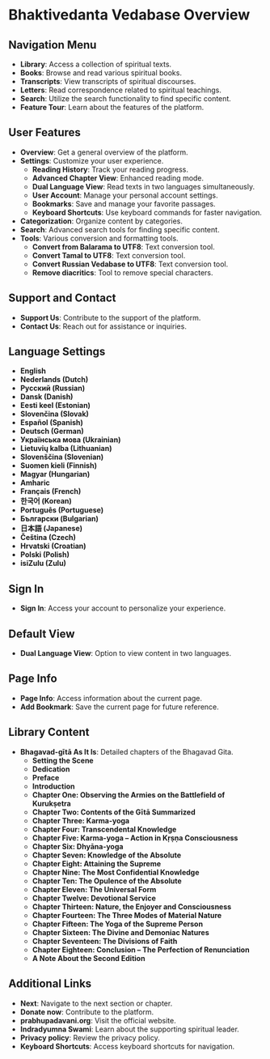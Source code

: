 # Bhaktivedanta Vedabase Overview

## Navigation Menu
- **Library**: Access a collection of spiritual texts.
- **Books**: Browse and read various spiritual books.
- **Transcripts**: View transcripts of spiritual discourses.
- **Letters**: Read correspondence related to spiritual teachings.
- **Search**: Utilize the search functionality to find specific content.
- **Feature Tour**: Learn about the features of the platform.

## User Features
- **Overview**: Get a general overview of the platform.
- **Settings**: Customize your user experience.
  - **Reading History**: Track your reading progress.
  - **Advanced Chapter View**: Enhanced reading mode.
  - **Dual Language View**: Read texts in two languages simultaneously.
  - **User Account**: Manage your personal account settings.
  - **Bookmarks**: Save and manage your favorite passages.
  - **Keyboard Shortcuts**: Use keyboard commands for faster navigation.
- **Categorization**: Organize content by categories.
- **Search**: Advanced search tools for finding specific content.
- **Tools**: Various conversion and formatting tools.
  - **Convert from Balarama to UTF8**: Text conversion tool.
  - **Convert Tamal to UTF8**: Text conversion tool.
  - **Convert Russian Vedabase to UTF8**: Text conversion tool.
  - **Remove diacritics**: Tool to remove special characters.

## Support and Contact
- **Support Us**: Contribute to the support of the platform.
- **Contact Us**: Reach out for assistance or inquiries.

## Language Settings
- **English**
- **Nederlands (Dutch)**
- **Русский (Russian)**
- **Dansk (Danish)**
- **Eesti keel (Estonian)**
- **Slovenčina (Slovak)**
- **Español (Spanish)**
- **Deutsch (German)**
- **Українська мова (Ukrainian)**
- **Lietuvių kalba (Lithuanian)**
- **Slovenščina (Slovenian)**
- **Suomen kieli (Finnish)**
- **Magyar (Hungarian)**
- **Amharic**
- **Français (French)**
- **한국어 (Korean)**
- **Português (Portuguese)**
- **Български (Bulgarian)**
- **日本語 (Japanese)**
- **Čeština (Czech)**
- **Hrvatski (Croatian)**
- **Polski (Polish)**
- **isiZulu (Zulu)**

## Sign In
- **Sign In**: Access your account to personalize your experience.

## Default View
- **Dual Language View**: Option to view content in two languages.

## Page Info
- **Page Info**: Access information about the current page.
- **Add Bookmark**: Save the current page for future reference.

## Library Content
- **Bhagavad-gītā As It Is**: Detailed chapters of the Bhagavad Gita.
  - **Setting the Scene**
  - **Dedication**
  - **Preface**
  - **Introduction**
  - **Chapter One: Observing the Armies on the Battlefield of Kurukṣetra**
  - **Chapter Two: Contents of the Gītā Summarized**
  - **Chapter Three: Karma-yoga**
  - **Chapter Four: Transcendental Knowledge**
  - **Chapter Five: Karma-yoga – Action in Kṛṣṇa Consciousness**
  - **Chapter Six: Dhyāna-yoga**
  - **Chapter Seven: Knowledge of the Absolute**
  - **Chapter Eight: Attaining the Supreme**
  - **Chapter Nine: The Most Confidential Knowledge**
  - **Chapter Ten: The Opulence of the Absolute**
  - **Chapter Eleven: The Universal Form**
  - **Chapter Twelve: Devotional Service**
  - **Chapter Thirteen: Nature, the Enjoyer and Consciousness**
  - **Chapter Fourteen: The Three Modes of Material Nature**
  - **Chapter Fifteen: The Yoga of the Supreme Person**
  - **Chapter Sixteen: The Divine and Demoniac Natures**
  - **Chapter Seventeen: The Divisions of Faith**
  - **Chapter Eighteen: Conclusion – The Perfection of Renunciation**
  - **A Note About the Second Edition**

## Additional Links
- **Next**: Navigate to the next section or chapter.
- **Donate now**: Contribute to the platform.
- **prabhupadavani.org**: Visit the official website.
- **Indradyumna Swami**: Learn about the supporting spiritual leader.
- **Privacy policy**: Review the privacy policy.
- **Keyboard Shortcuts**: Access keyboard shortcuts for navigation.